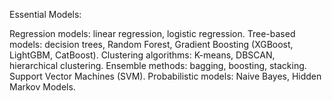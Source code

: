 Essential Models:

Regression models: linear regression, logistic regression.
Tree-based models: decision trees, Random Forest, Gradient Boosting (XGBoost, LightGBM, CatBoost).
Clustering algorithms: K-means, DBSCAN, hierarchical clustering.
Ensemble methods: bagging, boosting, stacking.
Support Vector Machines (SVM).
Probabilistic models: Naive Bayes, Hidden Markov Models.